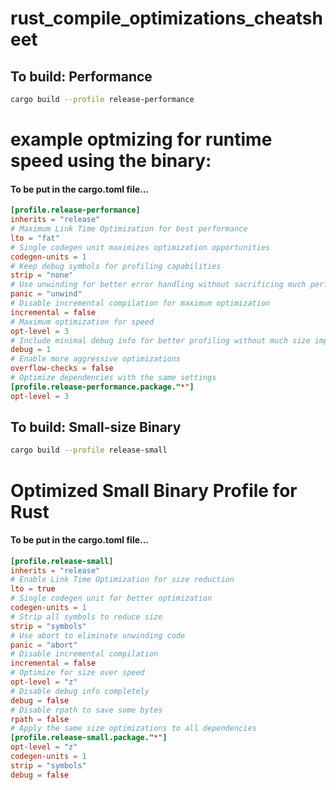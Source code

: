 # rust_compile_optimizations_cheatsheet



## To build: Performance
```bash
cargo build --profile release-performance
```

# example optmizing for runtime speed using the binary:
#### To be put in the cargo.toml file...
```toml
[profile.release-performance]
inherits = "release"
# Maximum Link Time Optimization for best performance
lto = "fat"
# Single codegen unit maximizes optimization opportunities
codegen-units = 1
# Keep debug symbols for profiling capabilities
strip = "none"
# Use unwinding for better error handling without sacrificing much performance
panic = "unwind"
# Disable incremental compilation for maximum optimization
incremental = false
# Maximum optimization for speed
opt-level = 3
# Include minimal debug info for better profiling without much size impact
debug = 1
# Enable more aggressive optimizations
overflow-checks = false
# Optimize dependencies with the same settings
[profile.release-performance.package."*"]
opt-level = 3
```


## To build: Small-size Binary
```bash
cargo build --profile release-small 
```

# Optimized Small Binary Profile for Rust
#### To be put in the cargo.toml file...
```toml
[profile.release-small]
inherits = "release"
# Enable Link Time Optimization for size reduction
lto = true
# Single codegen unit for better optimization
codegen-units = 1
# Strip all symbols to reduce size
strip = "symbols"
# Use abort to eliminate unwinding code
panic = "abort"
# Disable incremental compilation
incremental = false
# Optimize for size over speed
opt-level = "z"
# Disable debug info completely
debug = false
# Disable rpath to save some bytes
rpath = false
# Apply the same size optimizations to all dependencies
[profile.release-small.package."*"]
opt-level = "z"
codegen-units = 1
strip = "symbols"
debug = false
```
